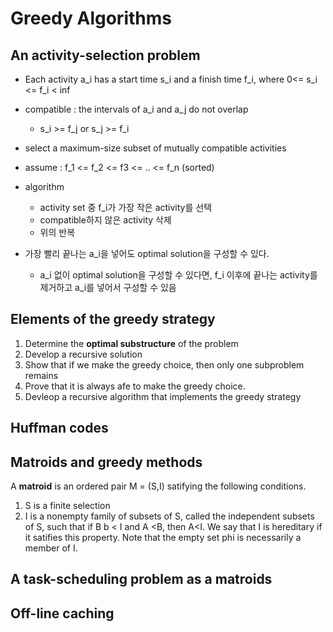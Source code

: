 # Greedy Algorithms

## An activity-selection problem
- Each activity a_i has a start time s_i and a finish time f_i, where 0<= s_i <= f_i < inf
- compatible : the intervals of a_i and a_j do not overlap
  - s_i >= f_j or s_j >= f_i
- select a maximum-size subset of mutually compatible activities

- assume : f_1 <= f_2 <= f3 <= .. <= f_n (sorted)

- algorithm
  - activity set 중 f_i가 가장 작은 activity를 선택
  - compatible하지 않은 activity 삭제
  - 위의 반복

- 가장 빨리 끝나는 a_i을 넣어도 optimal solution을 구성할 수 있다.
  - a_i 없이 optimal solution을 구성할 수 있다면, f_i 이후에 끝나는 activity를 제거하고 a_i를 넣어서 구성할 수 있음
  
## Elements of the greedy strategy

1. Determine the **optimal substructure** of the problem
2. Develop a recursive solution
3. Show that if we make the greedy choice, then only one subproblem remains
4. Prove that it is always afe to make the greedy choice.
5. Devleop a recursive algorithm that implements the greedy strategy

## Huffman codes

## Matroids and greedy methods
A **matroid** is an ordered pair M = (S,I) satifying the following conditions.

1. S is a finite selection
2. I is a nonempty family of subsets of S, called the independent subsets of S, such that if B b < I and A <B, then A<I. We say that I is hereditary if it satifies this property. Note that the empty set phi is necessarily a member of I.

## A task-scheduling problem as a matroids

## Off-line caching


